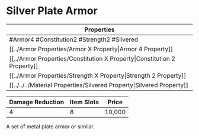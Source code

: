 # Silver Plate Armor

| Properties                                                               |
| ------------------------------------------------------------------------ |
| #Armor4 #Constitution2 #Strength2 #Silvered                              |
| [[../Armor Properties/Armor X Property\|Armor 4 Property]]               |
| [[../Armor Properties/Constitution X Property\|Constitution 2 Property]] |
| [[../Armor Properties/Strength X Property\|Strength 2 Property]]         |
| [[../../../Material Properties/Silvered Property\|Silvered Property]]    |


| Damage Reduction | Item Slots | Price  |
| ---------------- | ---------- | ------ |
| 4                | 8          | 10,000 |

A set of metal plate armor or similar.